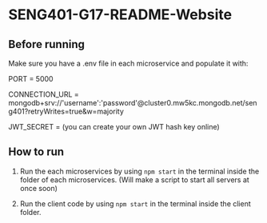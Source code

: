 # SENG401-G17-README-Website

## Before running

Make sure you have a .env file in each microservice and populate it with:

PORT = 5000

CONNECTION_URL = mongodb+srv://'username':'password'@cluster0.mw5kc.mongodb.net/seng401?retryWrites=true&w=majority

JWT_SECRET = (you can create your own JWT hash key online)

## How to run

1. Run the each microservices by using `npm start` in the terminal inside the folder of each microservices. (Will make a script to start all servers at once soon)

2. Run the client code by using `npm start` in the terminal inside the client folder.
